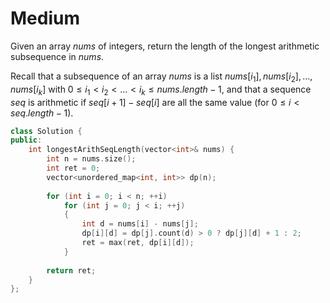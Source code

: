 # Medium

Given an array $nums$ of integers, return the length of the longest arithmetic subsequence in $nums$.

Recall that a subsequence of an array $nums$ is a list $nums[i_1], nums[i_2], \dots, nums[i_k]$ with $0 \leq i_1 < i_2 < \dots < i_k \leq nums.length - 1$, and that a sequence $seq$ is arithmetic if $seq[i+1] - seq[i]$ are all the same value (for $0 \leq i < seq.length - 1$).

```cpp
class Solution {
public:
    int longestArithSeqLength(vector<int>& nums) {
        int n = nums.size();
        int ret = 0;
        vector<unordered_map<int, int>> dp(n);
        
        for (int i = 0; i < n; ++i)
            for (int j = 0; j < i; ++j)
            {
                int d = nums[i] - nums[j];
                dp[i][d] = dp[j].count(d) > 0 ? dp[j][d] + 1 : 2;
                ret = max(ret, dp[i][d]);
            }
        
        return ret;
    }
};
```

